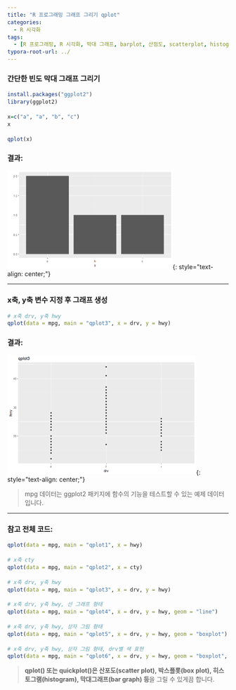 ```yaml
---
title: "R 프로그래밍 그래프 그리기 qplot"
categories:
  - R 시각화
tags:
  - [R 프로그래밍, R 시각화, 막대 그래프, barplot, 산점도, scatterplot, histogram, 히스토그램, 박스플롯, boxplot, qplot, ggplot2]
typora-root-url: ../ 
---
```


### 간단한 빈도 막대 그래프 그리기

```R
install.packages("ggplot2")
library(ggplot2)

x=c("a", "a", "b", "c")
x

qplot(x)
```

### 결과: 

<img src="/../assets/images/2023-08-03-R 프로그래밍 막대 그래프/6a203f1d-2f00-4a7e-93db-7f4691f1905a.png" alt="6a203f1d-2f00-4a7e-93db-7f4691f1905a" style="zoom: 50%;" />{: style="text-align: center;"}

---

### x축, y축 변수 지정 후 그래프 생성

```R
# x축 drv, y축 hwy
qplot(data = mpg, main = "qplot3", x = drv, y = hwy)
```

### 결과: 

<img src="/../assets/images/2023-08-03-R 프로그래밍 막대 그래프/3.png" alt="3" style="zoom:50%;" />{: style="text-align: center;"}

> mpg 데이터는 ggplot2 패키지에 함수의 기능을 테스트할 수 있는 예제 데이터입니다.

---

### 참고 전체 코드:

```r
qplot(data = mpg, main = "qplot1", x = hwy)

# x축 cty
qplot(data = mpg, main = "qplot2", x = cty)

# x축 drv, y축 hwy
qplot(data = mpg, main = "qplot3", x = drv, y = hwy)

# x축 drv, y축 hwy, 선 그래프 형태
qplot(data = mpg, main = "qplot4", x = drv, y = hwy, geom = "line")

# x축 drv, y축 hwy, 상자 그림 형태
qplot(data = mpg, main = "qplot5", x = drv, y = hwy, geom = "boxplot")

# x축 drv, y축 hwy, 상자 그림 형태, drv별 색 표현
qplot(data = mpg, main = "qplot6", x = drv, y = hwy, geom = "boxplot", colour = drv)
```

>**qplot() 또는 quickplot()은 산포도(scatter plot), 박스플롯(box plot), 히스토그램(histogram), 막대그래프(bar graph) 등**을 그릴 수 있게끔 합니다.
